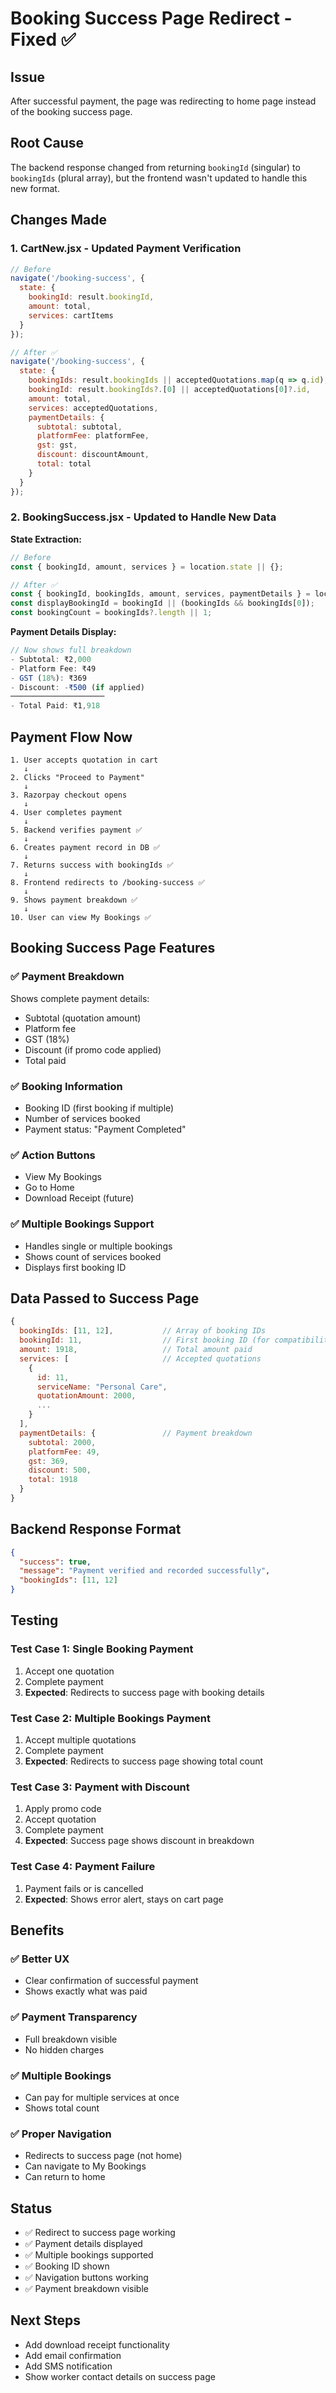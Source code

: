 # Booking Success Page Redirect - Fixed ✅

## Issue
After successful payment, the page was redirecting to home page instead of the booking success page.

## Root Cause
The backend response changed from returning `bookingId` (singular) to `bookingIds` (plural array), but the frontend wasn't updated to handle this new format.

## Changes Made

### 1. **CartNew.jsx** - Updated Payment Verification
```javascript
// Before
navigate('/booking-success', { 
  state: { 
    bookingId: result.bookingId,
    amount: total,
    services: cartItems
  }
});

// After ✅
navigate('/booking-success', { 
  state: { 
    bookingIds: result.bookingIds || acceptedQuotations.map(q => q.id),
    bookingId: result.bookingIds?.[0] || acceptedQuotations[0]?.id,
    amount: total,
    services: acceptedQuotations,
    paymentDetails: {
      subtotal: subtotal,
      platformFee: platformFee,
      gst: gst,
      discount: discountAmount,
      total: total
    }
  }
});
```

### 2. **BookingSuccess.jsx** - Updated to Handle New Data

**State Extraction:**
```javascript
// Before
const { bookingId, amount, services } = location.state || {};

// After ✅
const { bookingId, bookingIds, amount, services, paymentDetails } = location.state || {};
const displayBookingId = bookingId || (bookingIds && bookingIds[0]);
const bookingCount = bookingIds?.length || 1;
```

**Payment Details Display:**
```javascript
// Now shows full breakdown
- Subtotal: ₹2,000
- Platform Fee: ₹49
- GST (18%): ₹369
- Discount: -₹500 (if applied)
─────────────────────
- Total Paid: ₹1,918
```

## Payment Flow Now

```
1. User accepts quotation in cart
   ↓
2. Clicks "Proceed to Payment"
   ↓
3. Razorpay checkout opens
   ↓
4. User completes payment
   ↓
5. Backend verifies payment ✅
   ↓
6. Creates payment record in DB ✅
   ↓
7. Returns success with bookingIds ✅
   ↓
8. Frontend redirects to /booking-success ✅
   ↓
9. Shows payment breakdown ✅
   ↓
10. User can view My Bookings ✅
```

## Booking Success Page Features

### ✅ **Payment Breakdown**
Shows complete payment details:
- Subtotal (quotation amount)
- Platform fee
- GST (18%)
- Discount (if promo code applied)
- Total paid

### ✅ **Booking Information**
- Booking ID (first booking if multiple)
- Number of services booked
- Payment status: "Payment Completed"

### ✅ **Action Buttons**
- View My Bookings
- Go to Home
- Download Receipt (future)

### ✅ **Multiple Bookings Support**
- Handles single or multiple bookings
- Shows count of services booked
- Displays first booking ID

## Data Passed to Success Page

```javascript
{
  bookingIds: [11, 12],           // Array of booking IDs
  bookingId: 11,                  // First booking ID (for compatibility)
  amount: 1918,                   // Total amount paid
  services: [                     // Accepted quotations
    {
      id: 11,
      serviceName: "Personal Care",
      quotationAmount: 2000,
      ...
    }
  ],
  paymentDetails: {               // Payment breakdown
    subtotal: 2000,
    platformFee: 49,
    gst: 369,
    discount: 500,
    total: 1918
  }
}
```

## Backend Response Format

```json
{
  "success": true,
  "message": "Payment verified and recorded successfully",
  "bookingIds": [11, 12]
}
```

## Testing

### Test Case 1: Single Booking Payment
1. Accept one quotation
2. Complete payment
3. **Expected**: Redirects to success page with booking details

### Test Case 2: Multiple Bookings Payment
1. Accept multiple quotations
2. Complete payment
3. **Expected**: Redirects to success page showing total count

### Test Case 3: Payment with Discount
1. Apply promo code
2. Accept quotation
3. Complete payment
4. **Expected**: Success page shows discount in breakdown

### Test Case 4: Payment Failure
1. Payment fails or is cancelled
2. **Expected**: Shows error alert, stays on cart page

## Benefits

### ✅ **Better UX**
- Clear confirmation of successful payment
- Shows exactly what was paid

### ✅ **Payment Transparency**
- Full breakdown visible
- No hidden charges

### ✅ **Multiple Bookings**
- Can pay for multiple services at once
- Shows total count

### ✅ **Proper Navigation**
- Redirects to success page (not home)
- Can navigate to My Bookings
- Can return to home

## Status
- ✅ Redirect to success page working
- ✅ Payment details displayed
- ✅ Multiple bookings supported
- ✅ Booking ID shown
- ✅ Navigation buttons working
- ✅ Payment breakdown visible

## Next Steps
- Add download receipt functionality
- Add email confirmation
- Add SMS notification
- Show worker contact details on success page
